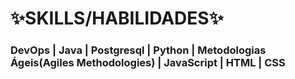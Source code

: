 # ✨SKILLS/HABILIDADES✨

### DevOps | Java | Postgresql | Python | Metodologias Ágeis(Agiles Methodologies) | JavaScript | HTML | CSS

<!--
**MarinadeCamposPilatti/MarinadeCamposPilatti** is a ✨ _special_ ✨ repository because its `README.md` (this file) appears on your GitHub profile.

Here are some ideas to get you started:


